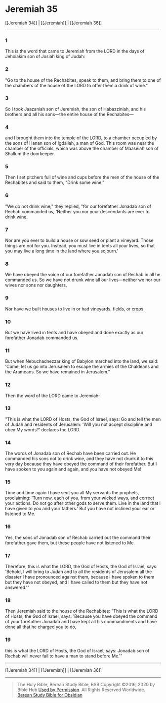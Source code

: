 # Jeremiah 35

[[Jeremiah 34]] | [[Jeremiah]] | [[Jeremiah 36]]

---

### 1
This is the word that came to Jeremiah from the LORD in the days of Jehoiakim son of Josiah king of Judah:

### 2
"Go to the house of the Rechabites, speak to them, and bring them to one of the chambers of the house of the LORD to offer them a drink of wine."

### 3
So I took Jaazaniah son of Jeremiah, the son of Habazziniah, and his brothers and all his sons—the entire house of the Rechabites—

### 4
and I brought them into the temple of the LORD, to a chamber occupied by the sons of Hanan son of Igdaliah, a man of God. This room was near the chamber of the officials, which was above the chamber of Maaseiah son of Shallum the doorkeeper.

### 5
Then I set pitchers full of wine and cups before the men of the house of the Rechabites and said to them, "Drink some wine."

### 6
"We do not drink wine," they replied, "for our forefather Jonadab son of Rechab commanded us, 'Neither you nor your descendants are ever to drink wine.

### 7
Nor are you ever to build a house or sow seed or plant a vineyard. Those things are not for you. Instead, you must live in tents all your lives, so that you may live a long time in the land where you sojourn.'

### 8
We have obeyed the voice of our forefather Jonadab son of Rechab in all he commanded us. So we have not drunk wine all our lives—neither we nor our wives nor sons nor daughters.

### 9
Nor have we built houses to live in or had vineyards, fields, or crops.

### 10
But we have lived in tents and have obeyed and done exactly as our forefather Jonadab commanded us.

### 11
But when Nebuchadnezzar king of Babylon marched into the land, we said: 'Come, let us go into Jerusalem to escape the armies of the Chaldeans and the Arameans. So we have remained in Jerusalem."

### 12
Then the word of the LORD came to Jeremiah:

### 13
"This is what the LORD of Hosts, the God of Israel, says: Go and tell the men of Judah and residents of Jerusalem: 'Will you not accept discipline and obey My words?' declares the LORD.

### 14
The words of Jonadab son of Rechab have been carried out. He commanded his sons not to drink wine, and they have not drunk it to this very day because they have obeyed the command of their forefather. But I have spoken to you again and again, and you have not obeyed Me!

### 15
Time and time again I have sent you all My servants the prophets, proclaiming: 'Turn now, each of you, from your wicked ways, and correct your actions. Do not go after other gods to serve them. Live in the land that I have given to you and your fathers.' But you have not inclined your ear or listened to Me.

### 16
Yes, the sons of Jonadab son of Rechab carried out the command their forefather gave them, but these people have not listened to Me.

### 17
Therefore, this is what the LORD, the God of Hosts, the God of Israel, says: 'Behold, I will bring to Judah and to all the residents of Jerusalem all the disaster I have pronounced against them, because I have spoken to them but they have not obeyed, and I have called to them but they have not answered.'"

### 18
Then Jeremiah said to the house of the Rechabites: "This is what the LORD of Hosts, the God of Israel, says: 'Because you have obeyed the command of your forefather Jonadab and have kept all his commandments and have done all that he charged you to do,

### 19
this is what the LORD of Hosts, the God of Israel, says: Jonadab son of Rechab will never fail to have a man to stand before Me.'"

---

[[Jeremiah 34]] | [[Jeremiah]] | [[Jeremiah 36]]

---

> The Holy Bible, Berean Study Bible, BSB
> Copyright &copy;2016, 2020 by Bible Hub
> [Used by Permission](https://berean.bible/terms.htm). All Rights Reserved Worldwide.
> [Berean Study Bible for Obsidian](https://github.com/gapmiss/berean-study-bible-for-obsidian)

